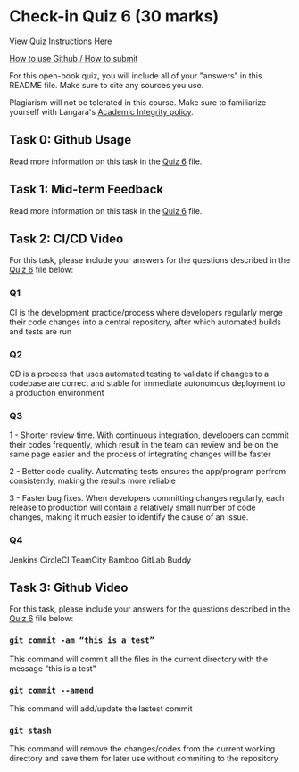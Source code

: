 # Check-in Quiz 6 (30 marks)

[View Quiz Instructions Here](Q6.md)

[How to use Github / How to submit](https://parsa-rajabi.github.io/cpsc-2350/assignments_quizzes.html#github-classroom)

For this open-book quiz, you will include all of your "answers" in this README file. Make sure to cite any sources you use.

Plagiarism will not be tolerated in this course. Make sure to familiarize yourself with Langara's [Academic Integrity policy](https://langara.ca/about-langara/policies/pdf/F1004.pdf).

## Task 0: Github Usage

Read more information on this task in the [Quiz 6](Q6.md) file.

## Task 1: Mid-term Feedback

Read more information on this task in the [Quiz 6](Q6.md) file.

## Task 2: CI/CD Video

For this task, please include your answers for the questions described in the [Quiz 6](Q6.md) file below:

### Q1

CI is the development practice/process where developers regularly merge their code changes into a central repository, after which automated builds and tests are run

### Q2

CD is a process that uses automated testing to validate if changes to a codebase are correct and stable for immediate autonomous deployment to a production environment

### Q3

1 - Shorter review time. With continuous integration, developers can commit their codes frequently, which result in the team can review and be on the same page easier and the process of integrating changes will be faster

2 - Better code quality. Automating tests ensures the app/program perfrom consistently, making the results more reliable

3 - Faster bug fixes. When developers committing changes regularly, each release to production will contain a relatively small number of code changes, making it much easier to identify the cause of an issue.

### Q4

Jenkins
CircleCI
TeamCity
Bamboo
GitLab
Buddy

## Task 3: Github Video

For this task, please include your answers for the questions described in the [Quiz 6](Q6.md) file below:

### `git commit -am “this is a test”`

This command will commit all the files in the current directory with the message "this is a test"

### `git commit --amend`

This command will add/update the lastest commit 

### `git stash`

This command will remove the changes/codes from the current working directory and save them for later use without commiting to the repository
